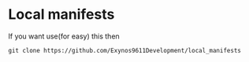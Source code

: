 # Local manifests
If you want use(for easy) this then

```git clone https://github.com/Exynos9611Development/local_manifests```
